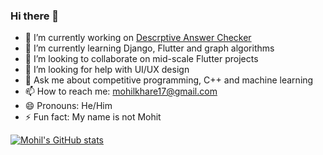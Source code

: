 ### Hi there 👋

- 🔭 I’m currently working on <a href="https://github.com/mohilkhare1708/descriptiveAnswerChecker">Descrptive Answer Checker</a>
- 🌱 I’m currently learning Django, Flutter and graph algorithms
- 👯 I’m looking to collaborate on mid-scale Flutter projects
- 🤔 I’m looking for help with UI/UX design
- 💬 Ask me about competitive programming, C++ and machine learning
- 📫 How to reach me: mohilkhare17@gmail.com
- 😄 Pronouns: He/Him
- ⚡ Fun fact: My name is not Mohit

[![Mohil's GitHub stats](https://github-readme-stats.vercel.app/api?username=mohilkhare1708&theme=dark&hide=stars)](https://github.com/anuraghazra/github-readme-stats)
